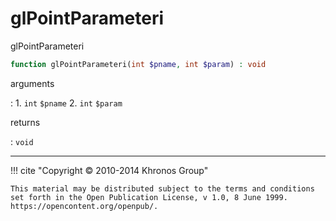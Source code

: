# glPointParameteri
glPointParameteri

```php
function glPointParameteri(int $pname, int $param) : void
```

arguments

:    1. `int` `$pname` 
    2. `int` `$param` 

returns

:    `void` 

---
     

!!! cite "Copyright © 2010-2014 Khronos Group"

    This material may be distributed subject to the terms and conditions set forth in the Open Publication License, v 1.0, 8 June 1999. https://opencontent.org/openpub/.